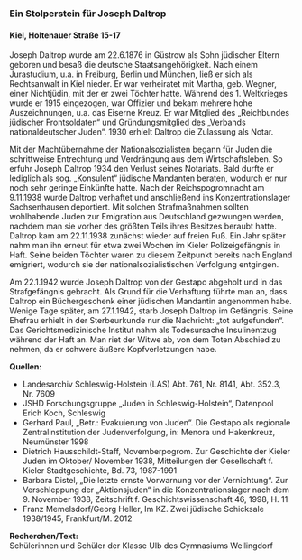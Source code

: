 ### Ein Stolperstein für Joseph Daltrop
#### Kiel, Holtenauer Straße 15-17

Joseph Daltrop wurde am 22.6.1876 in Güstrow als Sohn jüdischer Eltern geboren und besaß die deutsche Staatsangehörigkeit. Nach einem Jurastudium, u.a. in Freiburg, Berlin und München, ließ er sich als Rechtsanwalt in Kiel nieder. Er war verheiratet mit Martha, geb. Wegner, einer Nichtjüdin, mit der er zwei Töchter hatte. Während des 1. Weltkrieges wurde er 1915 eingezogen, war Offizier und bekam mehrere hohe Auszeichnungen, u.a. das Eiserne Kreuz. Er war Mitglied des „Reichbundes jüdischer Frontsoldaten“ und Gründungsmitglied des „Verbands nationaldeutscher Juden“. 1930 erhielt Daltrop die Zulassung als Notar.

Mit der Machtübernahme der Nationalsozialisten begann für Juden die schrittweise Entrechtung und Verdrängung aus dem Wirtschaftsleben. So erfuhr Joseph Daltrop 1934 den Verlust seines Notariats. Bald durfte er lediglich als sog. „Konsulent“ jüdische Mandanten beraten, wodurch er nur noch sehr geringe Einkünfte hatte. Nach der Reichspogromnacht am 9.11.1938 wurde Daltrop verhaftet und anschließend ins Konzentrationslager Sachsenhausen deportiert. Mit solchen Strafmaßnahmen sollten wohlhabende Juden zur Emigration aus Deutschland gezwungen werden, nachdem man sie vorher des größten Teils ihres Besitzes beraubt hatte. Daltrop kam am 22.11.1938 zunächst wieder auf freien Fuß. Ein Jahr später nahm man ihn erneut für etwa zwei Wochen im Kieler Polizeigefängnis in Haft. Seine beiden Töchter waren zu diesem Zeitpunkt bereits nach England emigriert, wodurch sie der nationalsozialistischen Verfolgung entgingen. 

Am 22.1.1942 wurde Joseph Daltrop von der Gestapo abgeholt und in das Strafgefängnis gebracht. Als Grund für die Verhaftung führte man an, dass Daltrop ein Büchergeschenk einer jüdischen Mandantin angenommen habe. Wenige Tage später, am 27.1.1942, starb Joseph Daltrop im Gefängnis. Seine Ehefrau erhielt in der Sterbeurkunde nur die Nachricht: „tot aufgefunden“. Das Gerichtsmedizinische Institut nahm als Todesursache Insulinentzug während der Haft an. Man riet der Witwe ab, von dem Toten Abschied zu nehmen, da er schwere äußere Kopfverletzungen habe.

**Quellen:**
- Landesarchiv Schleswig-Holstein (LAS) Abt. 761, Nr. 8141, Abt. 352.3, Nr. 7609
- JSHD Forschungsgruppe „Juden in Schleswig-Holstein“, Datenpool Erich Koch, Schleswig
- Gerhard Paul, „Betr.: Evakuierung von Juden“. Die Gestapo als regionale Zentralinstitution der Judenverfolgung, in: Menora und Hakenkreuz, Neumünster 1998
- Dietrich Hausschildt-Staff, Novemberpogrom. Zur Geschichte der Kieler Juden im Oktober/ November 1938, Mitteilungen der Gesellschaft f. Kieler Stadtgeschichte, Bd. 73, 1987-1991
- Barbara Distel, „Die letzte ernste Vorwarnung vor der Vernichtung“. Zur Verschleppung der „Aktionsjuden“ in die Konzentrationslager nach dem 9. November 1938, Zeitschrift f. Geschichtswissenschaft 46, 1998, H. 11
- Franz Memelsdorf/Georg Heller, Im KZ. Zwei jüdische Schicksale 1938/1945, Frankfurt/M. 2012

**Recherchen/Text:**  
Schülerinnen und Schüler der Klasse UIb des Gymnasiums Wellingdorf
